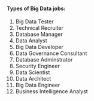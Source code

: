 #### Types of Big Data jobs:

1. Big Data Tester
2. Technical Recruiter
3. Database Manager
4. Data Analyst
5. Big Data Developer
6. Data Governance Consultant
7. Database Adminstrator
8. Security Engineer
9. Data Scientist
10. Data Architect
11. Big Data Engineer
12. Business Intelligence Analyst